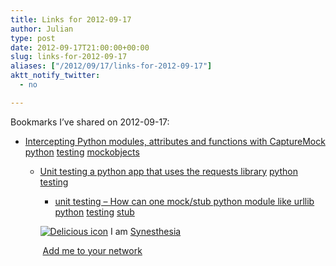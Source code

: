 ```yaml
---
title: Links for 2012-09-17
author: Julian
type: post
date: 2012-09-17T21:00:00+00:00
slug: links-for-2012-09-17 
aliases: ["/2012/09/17/links-for-2012-09-17"]
aktt_notify_twitter:
  - no

---
```

Bookmarks I&#8217;ve shared on 2012-09-17:

  * [Intercepting Python modules, attributes and functions with CaptureMock][1] 
    [python][2] [testing][3] [mockobjects][4] </li> 
    
      * [Unit testing a python app that uses the requests library][5] 
        [python][2] [testing][3] </li> 
        
          * [unit testing &#8211; How can one mock/stub python module like urllib][6] 
            [python][2] [testing][3] [stub][7] </li> </ul> 
            
            <p class="deliciouslink">
              <a href="https://del.icio.us/synesthesia" title="See all my bookmarks on del.icio.us"><img src="https://www.synesthesia.co.uk/images/deliciousicon.jpg" alt="Delicious icon" /></a>&nbsp;I am <a href="https://del.icio.us/synesthesia" title="See all my bookmarks on del.icio.us">Synesthesia</a>
            </p>
            
            <p class="deliciouslink">
              <a href="https://del.icio.us/network?add=synesthesia" title="Add me to your del.icio.us network"><img src="https://www.synesthesia.co.uk/images/add.gif" alt="" /></a>&nbsp;<a href="https://del.icio.us/network?add=synesthesia" title="Add me to your del.icio.us network">Add me to your network</a>
            </p>

 [1]: https://texttest.carmen.se/index.php?page=capturemock
 [2]: https://www.delicious.com/synesthesia/python
 [3]: https://www.delicious.com/synesthesia/testing
 [4]: https://www.delicious.com/synesthesia/mockobjects
 [5]: https://stackoverflow.com/questions/9559963/unit-testing-a-python-app-that-uses-the-requests-library
 [6]: https://stackoverflow.com/questions/295438/how-can-one-mock-stub-python-module-like-urllib
 [7]: https://www.delicious.com/synesthesia/stub